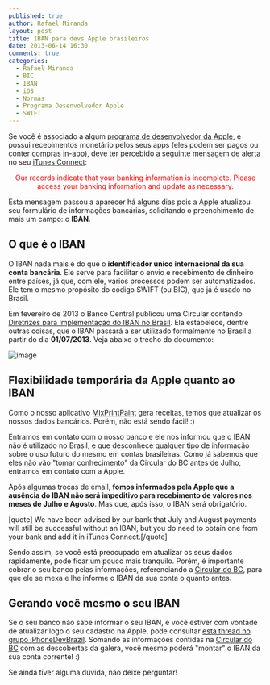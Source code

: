 ```yaml
---
published: true
author: Rafael Miranda
layout: post
title: IBAN para devs Apple brasileiros
date: 2013-06-14 16:30
comments: true
categories:
  - Rafael Miranda
  - BIC
  - IBAN
  - iOS
  - Normas
  - Programa Desenvolvedor Apple
  - SWIFT
---
```


Se você é associado a algum <a href="https://developer.apple.com" target="_blank">programa de desenvolvedor da Apple</a>, e possui recebimentos monetário pelos seus apps (eles podem ser pagos ou conter <a href="https://developer.apple.com/in-app-purchase/" target="_blank">compras in-app</a>), deve ter percebido a seguinte mensagem de alerta no seu <a href="https://itunesconnect.apple.com" target="_blank">iTunes Connect</a>:
<p style="text-align: center;"><span style="color: #ff0000;">Our records indicate that your banking information is incomplete. Please access your banking information and update as necessary.</span></p>

<!--more-->

Esta mensagem passou a aparecer há alguns dias pois a Apple atualizou seu formulário de informações bancárias, solicitando o preenchimento de mais um campo: o <strong>IBAN</strong>.

## O que é o IBAN
O IBAN nada mais é do que o <strong>identificador único internacional da sua conta bancária</strong>. Ele serve para facilitar o envio e recebimento de dinheiro entre países, já que, com ele, vários processos podem ser automatizados. Ele tem o mesmo propósito do código SWIFT (ou BIC), que já é usado no Brasil.

Em fevereiro de 2013 o Banco Central publicou uma Circular contendo <a href="http://www.bcb.gov.br/htms/novaPaginaSPB/IBAN-Guidelines_%20port.pdf" target="_blank">Diretrizes para Implementação do IBAN no Brasil</a>. Ela estabelece, dentre outras coisas, que o IBAN passará a ser utilizado formalmente no Brasil a partir do dia <strong>01/07/2013</strong>. Veja abaixo o trecho do documento:

![image](/blog/images/posts/2013-06-14/Captura_de_tela_14_06_13_21_00-1024x446.png)

## Flexibilidade temporária da Apple quanto ao IBAN
Como o nosso aplicativo <a href="http://mixprintpaint.felloway.com" target="_blank">MixPrintPaint</a> gera receitas, temos que atualizar os nossos dados bancários. Porém, não está sendo fácil! :)

Entramos em contato com o nosso banco e ele nos informou que o IBAN não é utilizado no Brasil, e que desconhece qualquer tipo de informação sobre o uso futuro do mesmo em contas brasileiras. Como já sabemos que eles não vão "tomar conhecimento" da Circular do BC antes de Julho, entramos em contato com a Apple.

Após algumas trocas de email, <strong>fomos informados pela Apple que a ausência do IBAN não será impeditivo para recebimento de valores nos meses de Julho e Agosto</strong>. Mas que, após isso, o IBAN será obrigatório.

[quote] We have been advised by our bank that July and August payments will still be successful without an IBAN, but you do need to obtain one from your bank and add it in iTunes Connect.[/quote]

Sendo assim, se você está preocupado em atualizar os seus dados rapidamente, pode ficar um pouco mais tranquilo. Porém, é importante cobrar o seu banco pelas informações, referenciando a <a href="http://www.bcb.gov.br/htms/novaPaginaSPB/IBAN-Guidelines_%20port.pdf" target="_blank">Circular do BC</a>, para que ele se mexa e lhe informe o IBAN da sua conta o quanto antes.

## Gerando você mesmo o seu IBAN
Se o seu banco não sabe informar o seu IBAN, e você estiver com vontade de atualizar logo o seu cadastro na Apple, pode consultar <a href="https://groups.google.com/d/msg/iphonedevbrazil/mtUGszzegVI/qRGUtRK2l64J" target="_blank">esta thread no grupo iPhoneDevBrazil</a>. Somando as informações contidas na <a href="http://www.bcb.gov.br/htms/novaPaginaSPB/IBAN-Guidelines_%20port.pdf" target="_blank">Circular do BC</a> com as descobertas da galera, você mesmo poderá "montar" o IBAN da sua conta corrente! :)


Se ainda tiver alguma dúvida, não deixe perguntar!
